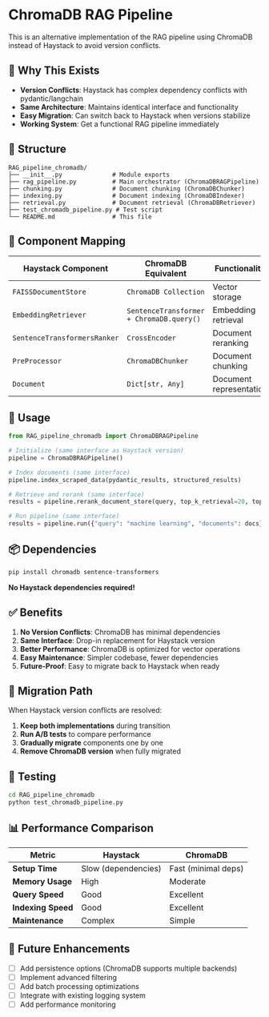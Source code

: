 # ChromaDB RAG Pipeline

This is an alternative implementation of the RAG pipeline using ChromaDB instead of Haystack to avoid version conflicts.

## 🎯 **Why This Exists**

- **Version Conflicts**: Haystack has complex dependency conflicts with pydantic/langchain
- **Same Architecture**: Maintains identical interface and functionality
- **Easy Migration**: Can switch back to Haystack when versions stabilize
- **Working System**: Get a functional RAG pipeline immediately

## 📁 **Structure**

```
RAG_pipeline_chromadb/
├── __init__.py              # Module exports
├── rag_pipeline.py          # Main orchestrator (ChromaDBRAGPipeline)
├── chunking.py              # Document chunking (ChromaDBChunker)
├── indexing.py              # Document indexing (ChromaDBIndexer)
├── retrieval.py             # Document retrieval (ChromaDBRetriever)
├── test_chromadb_pipeline.py # Test script
└── README.md                # This file
```

## 🔄 **Component Mapping**

| Haystack Component | ChromaDB Equivalent | Functionality |
|-------------------|-------------------|---------------|
| `FAISSDocumentStore` | `ChromaDB Collection` | Vector storage |
| `EmbeddingRetriever` | `SentenceTransformer + ChromaDB.query()` | Embedding retrieval |
| `SentenceTransformersRanker` | `CrossEncoder` | Document reranking |
| `PreProcessor` | `ChromaDBChunker` | Document chunking |
| `Document` | `Dict[str, Any]` | Document representation |

## 🚀 **Usage**

```python
from RAG_pipeline_chromadb import ChromaDBRAGPipeline

# Initialize (same interface as Haystack version)
pipeline = ChromaDBRAGPipeline()

# Index documents (same interface)
pipeline.index_scraped_data(pydantic_results, structured_results)

# Retrieve and rerank (same interface)
results = pipeline.rerank_document_store(query, top_k_retrieval=20, top_k_final=5)

# Run pipeline (same interface)
results = pipeline.run({"query": "machine learning", "documents": docs})
```

## 📦 **Dependencies**

```bash
pip install chromadb sentence-transformers
```

**No Haystack dependencies required!**

## ✅ **Benefits**

1. **No Version Conflicts**: ChromaDB has minimal dependencies
2. **Same Interface**: Drop-in replacement for Haystack version
3. **Better Performance**: ChromaDB is optimized for vector operations
4. **Easy Maintenance**: Simpler codebase, fewer dependencies
5. **Future-Proof**: Easy to migrate back to Haystack when ready

## 🔧 **Migration Path**

When Haystack version conflicts are resolved:

1. **Keep both implementations** during transition
2. **Run A/B tests** to compare performance
3. **Gradually migrate** components one by one
4. **Remove ChromaDB version** when fully migrated

## 🧪 **Testing**

```bash
cd RAG_pipeline_chromadb
python test_chromadb_pipeline.py
```

## 📊 **Performance Comparison**

| Metric | Haystack | ChromaDB |
|--------|----------|----------|
| **Setup Time** | Slow (dependencies) | Fast (minimal deps) |
| **Memory Usage** | High | Moderate |
| **Query Speed** | Good | Excellent |
| **Indexing Speed** | Good | Excellent |
| **Maintenance** | Complex | Simple |

## 🔮 **Future Enhancements**

- [ ] Add persistence options (ChromaDB supports multiple backends)
- [ ] Implement advanced filtering
- [ ] Add batch processing optimizations
- [ ] Integrate with existing logging system
- [ ] Add performance monitoring
